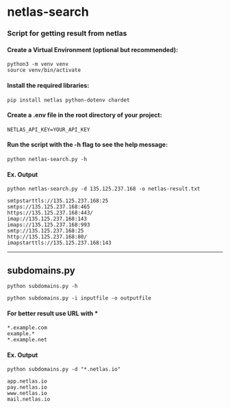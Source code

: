 # netlas-search
### Script for getting result from netlas

#### Create a Virtual Environment (optional but recommended):
```
python3 -m venv venv
source venv/bin/activate
```

#### Install the required libraries:
```
pip install netlas python-dotenv chardet
```

#### Create a .env file in the root directory of your project:
```
NETLAS_API_KEY=YOUR_API_KEY
```

#### Run the script with the -h flag to see the help message:
```
python netlas-search.py -h
```

#### Ex. Output
```
python netlas-search.py -d 135.125.237.168 -o netlas-result.txt
```
```
smtpstarttls://135.125.237.168:25
smtps://135.125.237.168:465
https://135.125.237.168:443/
imap://135.125.237.168:143
imaps://135.125.237.168:993
smtp://135.125.237.168:25
http://135.125.237.168:80/
imapstarttls://135.125.237.168:143
```

----------
## subdomains.py

```
python subdomains.py -h
```

```
python subdomains.py -i inputfile -o outputfile
```
#### For better result use URL with *

```
*.example.com
example.*
*.example.net
```

#### Ex. Output
```
python subdomains.py -d "*.netlas.io"
```
```
app.netlas.io
pay.netlas.io
www.netlas.io
mail.netlas.io
```